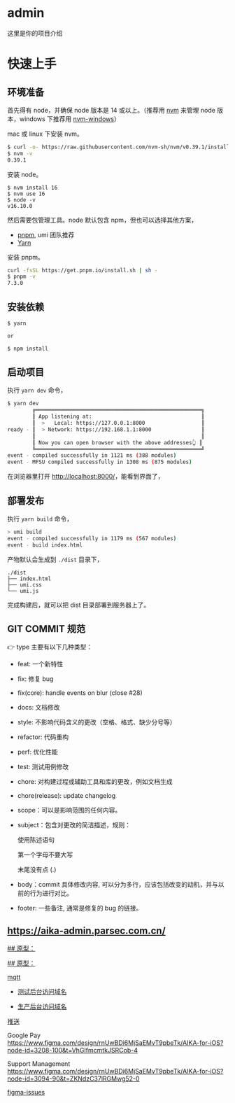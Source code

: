 # admin

这里是你的项目介绍

# 快速上手

## 环境准备

首先得有 node，并确保 node 版本是 14 或以上。（推荐用 [nvm](https://github.com/nvm-sh/nvm) 来管理 node 版本，windows 下推荐用 [nvm-windows](https://github.com/coreybutler/nvm-windows)）

mac 或 linux 下安装 nvm。

```bash
$ curl -o- https://raw.githubusercontent.com/nvm-sh/nvm/v0.39.1/install.sh | bash
$ nvm -v
0.39.1
```

安装 node。

```
$ nvm install 16
$ nvm use 16
$ node -v
v16.10.0
```

然后需要包管理工具。node 默认包含 npm，但也可以选择其他方案，

- [pnpm](https://pnpm.io/installation), umi 团队推荐
- [Yarn](https://yarnpkg.com/getting-started/install)

安装 pnpm。

```bash
curl -fsSL https://get.pnpm.io/install.sh | sh -
$ pnpm -v
7.3.0
```

## 安装依赖

```bash
$ yarn

or

$ npm install


```

## 启动项目

执行 `yarn dev` 命令，

```bash
$ yarn dev
        ╔═════════════════════════════════════════════════════╗
        ║ App listening at:                                   ║
        ║  >   Local: https://127.0.0.1:8000                  ║
ready - ║  > Network: https://192.168.1.1:8000                ║
        ║                                                     ║
        ║ Now you can open browser with the above addresses👆 ║
        ╚═════════════════════════════════════════════════════╝
event - compiled successfully in 1121 ms (388 modules)
event - MFSU compiled successfully in 1308 ms (875 modules)
```

在浏览器里打开 [http://localhost:8000/](http://localhost:8000/)，能看到界面了，

## 部署发布

执行 `yarn build` 命令，

```bash
> umi build
event - compiled successfully in 1179 ms (567 modules)
event - build index.html
```

产物默认会生成到 `./dist` 目录下，

```
./dist
├── index.html
├── umi.css
└── umi.js
```

完成构建后，就可以把 dist 目录部署到服务器上了。

## GIT COMMIT 规范

👉 type 主要有以下几种类型：

- feat: 一个新特性
- fix: 修复 bug
- fix(core): handle events on blur (close #28)
- docs: 文档修改
- style: 不影响代码含义的更改（空格、格式、缺少分号等）
- refactor: 代码重构
- perf: 优化性能
- test: 测试用例修改
- chore: 对构建过程或辅助工具和库的更改，例如文档生成
- chore(release): update changelog
- scope：可以是影响范围的任何内容。
- subject：包含对更改的简洁描述，规则：

  使用陈述语句

  第一个字母不要大写

  末尾没有点 (.)

- body：commit 具体修改内容, 可以分为多行，应该包括改变的动机，并与以前的行为进行对比。
- footer: 一些备注, 通常是修复的 bug 的链接。

## https://aika-admin.parsec.com.cn/

[## 原型：](https://www.figma.com/proto/MToYWQKwV0jAjp6f5L6md9/AIKA-Admin-panel-prototype?node-id=2309-67949&starting-point-node-id=2309%3A67949mqtt)

[## 原型：](https://www.figma.com/design/rnUwBDi6MjSaEMvT9pbeTk/AIKA-Prototype?t=Y5gMUbtuSY8Opv0A-0)

[mqtt](https://gitlab.parsec.com.cn/aika/doc-and-issues/-/wikis/%E8%81%8A%E5%A4%A9%E6%B6%88%E6%81%AF%E6%95%B0%E6%8D%AE%E7%BB%93%E6%9E%84%E6%96%87%E6%A1%A3)

- [测试后台访问域名](https://admin-test.aikavision.com)

- [生产后台访问域名](https://admin.aikavision.com)

[推送](https://www.figma.com/design/rnUwBDi6MjSaEMvT9pbeTk/AIKA-for-iOS?node-id=3094-90&t=v8hHoOd7reu8OYs6-1)

Google Pay https://www.figma.com/design/rnUwBDi6MjSaEMvT9pbeTk/AIKA-for-iOS?node-id=3208-100&t=VhGIfmcmtkJSRCob-4

Support Management https://www.figma.com/design/rnUwBDi6MjSaEMvT9pbeTk/AIKA-for-iOS?node-id=3094-90&t=ZKNdzC37lRGMwg52-0

[figma-issues](https://www.figma.com/board/QSkPS8GwIU3TvHboxtTl9k/AIKA-V2.0%E8%BF%AD%E4%BB%A3?node-id=2-175&t=94EOWCFANpa4iaBM-4)
